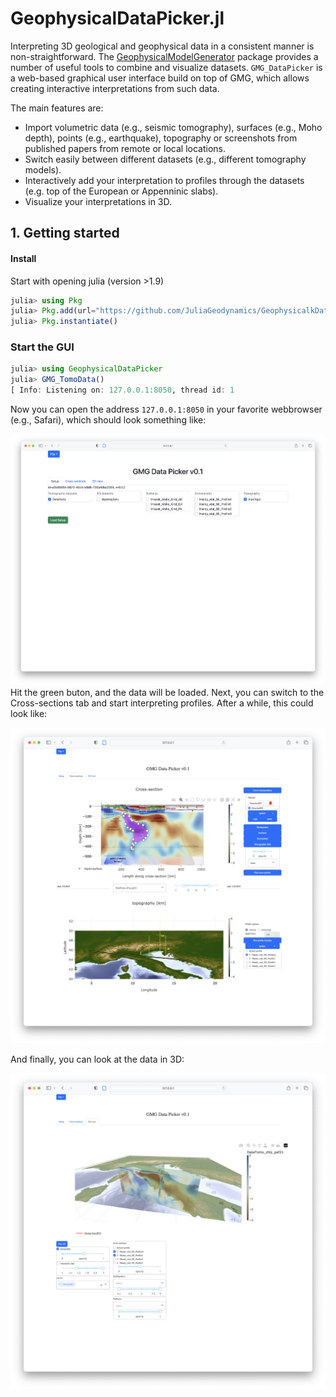 # GeophysicalDataPicker.jl

Interpreting 3D geological and geophysical data in a consistent manner is non-straightforward. The [GeophysicalModelGenerator](https://github.com/JuliaGeodynamics/GeophysicalModelGenerator.jl) package provides a number of useful tools to combine and visualize datasets. 
`GMG_DataPicker` is a web-based graphical user interface build on top of GMG, which allows creating interactive interpretations from such data.

The main features are:
- Import volumetric data (e.g., seismic tomography), surfaces (e.g., Moho depth), points (e.g., earthquake), topography or screenshots from published papers from remote or local locations.
- Switch easily between different datasets (e.g., different tomography models).
- Interactively add your interpretation to profiles through the datasets (e.g. top of the European or Appenninic slabs).
- Visualize your interpretations in 3D.

## 1. Getting started

#### Install
Start with opening julia (version >1.9)
```julia
julia> using Pkg
julia> Pkg.add(url="https://github.com/JuliaGeodynamics/GeophysicalkDataPicker.jl")
julia> Pkg.instantiate()
```

### Start the GUI
```julia
julia> using GeophysicalDataPicker
julia> GMG_TomoData()
[ Info: Listening on: 127.0.0.1:8050, thread id: 1
```
Now you can open the address `127.0.0.1:8050` in your favorite webbrowser (e.g., Safari), which should look something like:

![start_GUI](docs/src/assets/img/Start_GUI.png)
Hit the green buton, and the data will be loaded. Next, you can switch to the Cross-sections tab and start interpreting profiles.
After a while, this could look like:

![tab_Profiles](docs/src/assets/img/Profile_Tab.png)

And finally, you can look at the data in 3D:

![tab_3D](docs/src/assets/img/3D_Tab.png)
